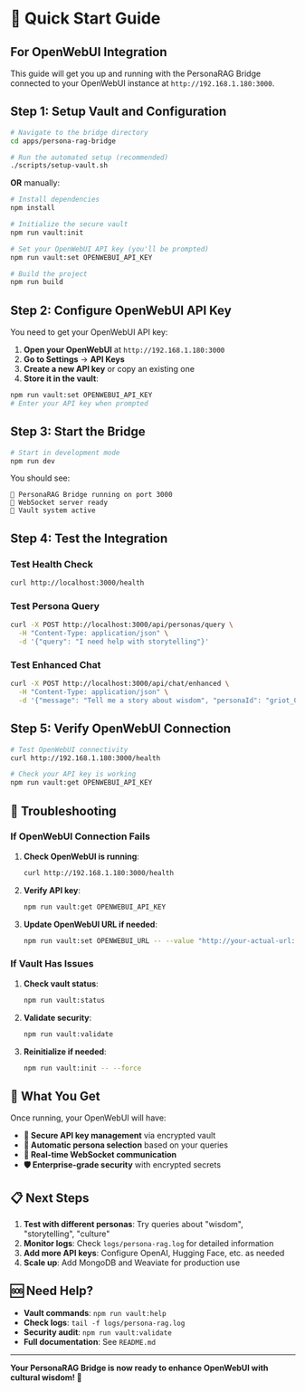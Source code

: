 # 🚀 Quick Start Guide

## For OpenWebUI Integration

This guide will get you up and running with the PersonaRAG Bridge connected to your OpenWebUI instance at `http://192.168.1.180:3000`.

## Step 1: Setup Vault and Configuration

```bash
# Navigate to the bridge directory
cd apps/persona-rag-bridge

# Run the automated setup (recommended)
./scripts/setup-vault.sh
```

**OR** manually:

```bash
# Install dependencies
npm install

# Initialize the secure vault
npm run vault:init

# Set your OpenWebUI API key (you'll be prompted)
npm run vault:set OPENWEBUI_API_KEY

# Build the project
npm run build
```

## Step 2: Configure OpenWebUI API Key

You need to get your OpenWebUI API key:

1. **Open your OpenWebUI** at `http://192.168.1.180:3000`
2. **Go to Settings** → **API Keys**
3. **Create a new API key** or copy an existing one
4. **Store it in the vault**:

```bash
npm run vault:set OPENWEBUI_API_KEY
# Enter your API key when prompted
```

## Step 3: Start the Bridge

```bash
# Start in development mode
npm run dev
```

You should see:
```
🚀 PersonaRAG Bridge running on port 3000
📡 WebSocket server ready
🔐 Vault system active
```

## Step 4: Test the Integration

### Test Health Check
```bash
curl http://localhost:3000/health
```

### Test Persona Query
```bash
curl -X POST http://localhost:3000/api/personas/query \
  -H "Content-Type: application/json" \
  -d '{"query": "I need help with storytelling"}'
```

### Test Enhanced Chat
```bash
curl -X POST http://localhost:3000/api/chat/enhanced \
  -H "Content-Type: application/json" \
  -d '{"message": "Tell me a story about wisdom", "personaId": "griot_001"}'
```

## Step 5: Verify OpenWebUI Connection

```bash
# Test OpenWebUI connectivity
curl http://192.168.1.180:3000/health

# Check your API key is working
npm run vault:get OPENWEBUI_API_KEY
```

## 🔧 Troubleshooting

### If OpenWebUI Connection Fails

1. **Check OpenWebUI is running**:
   ```bash
   curl http://192.168.1.180:3000/health
   ```

2. **Verify API key**:
   ```bash
   npm run vault:get OPENWEBUI_API_KEY
   ```

3. **Update OpenWebUI URL if needed**:
   ```bash
   npm run vault:set OPENWEBUI_URL -- --value "http://your-actual-url:3000"
   ```

### If Vault Has Issues

1. **Check vault status**:
   ```bash
   npm run vault:status
   ```

2. **Validate security**:
   ```bash
   npm run vault:validate
   ```

3. **Reinitialize if needed**:
   ```bash
   npm run vault:init -- --force
   ```

## 🎯 What You Get

Once running, your OpenWebUI will have:

- **🔐 Secure API key management** via encrypted vault
- **🤖 Automatic persona selection** based on your queries
- **📡 Real-time WebSocket communication**
- **🛡️ Enterprise-grade security** with encrypted secrets

## 📋 Next Steps

1. **Test with different personas**: Try queries about "wisdom", "storytelling", "culture"
2. **Monitor logs**: Check `logs/persona-rag.log` for detailed information
3. **Add more API keys**: Configure OpenAI, Hugging Face, etc. as needed
4. **Scale up**: Add MongoDB and Weaviate for production use

## 🆘 Need Help?

- **Vault commands**: `npm run vault:help`
- **Check logs**: `tail -f logs/persona-rag.log`
- **Security audit**: `npm run vault:validate`
- **Full documentation**: See `README.md`

---

**Your PersonaRAG Bridge is now ready to enhance OpenWebUI with cultural wisdom! 🎉** 